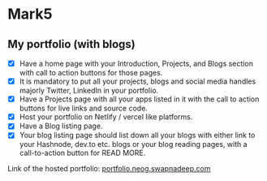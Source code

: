 # Mark5

## My portfolio (with blogs)

- [x] Have a home page with your Introduction, Projects, and Blogs section with call to action buttons for those pages.
- [x] It is mandatory to put all your projects, blogs and social media handles majorly Twitter, LinkedIn in your portfolio.
- [x] Have a Projects page with all your apps listed in it with the call to action buttons for live links and source code.
- [x] Host your portfolio on Netlify / vercel like platforms.
- [x] Have a Blog listing page.
- [x] Your blog listing page should list down all your blogs with either link to your Hashnode, dev.to etc. blogs or your blog reading pages, with a call-to-action button for READ MORE.

Link of the hosted portfolio: [portfolio.neog.swapnadeep.com](https://portfolio.neog.swapnadeep.com/)
